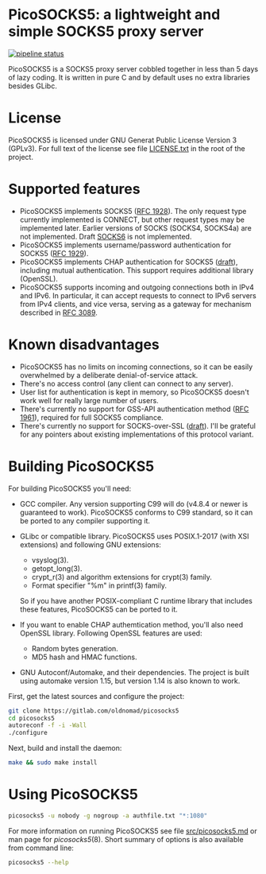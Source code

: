 # PicoSOCKS5: a lightweight and simple SOCKS5 proxy server
[![pipeline status](https://gitlab.com/oldnomad/picosocks5/badges/master/pipeline.svg)](https://gitlab.com/oldnomad/picosocks5/commits/master)

PicoSOCKS5 is a SOCKS5 proxy server cobbled together in less than 5 days of lazy coding.
It is written in pure C and by default uses no extra libraries besides GLibc.

# License

PicoSOCKS5 is licensed under GNU Generat Public License Version 3 (GPLv3).
For full text of the license see file [LICENSE.txt](LICENSE.txt) in the root
of the project.

# Supported features

- PicoSOCKS5 implements SOCKS5 ([RFC 1928](https://www.ietf.org/rfc/rfc1928.txt)).
  The only request type currently implemented is CONNECT, but other request types
  may be implemented later. Earlier versions of SOCKS (SOCKS4, SOCKS4a) are not
  implemented. Draft [SOCKS6](https://www.ietf.org/id/draft-olteanu-intarea-socks-6-06.txt)
  is not implemented.
- PicoSOCKS5 implements username/password authentication for SOCKS5
  ([RFC 1929](https://www.ietf.org/rfc/rfc1929.txt)).
- PicoSOCKS5 implements CHAP authentication for SOCKS5
  ([draft](https://www.ietf.org/archive/id/draft-ietf-aft-socks-chap-01.txt)),
  including mutual authentication. This support requires additional library (OpenSSL).
- PicoSOCKS5 supports incoming and outgoing connections both in IPv4 and IPv6.
  In particular, it can accept requests to connect to IPv6 servers from IPv4 clients,
  and vice versa, serving as a gateway for mechanism described in
  [RFC 3089](https://www.ietf.org/rfc/rfc3089.txt).

# Known disadvantages

- PicoSOCKS5 has no limits on incoming connections, so it can be easily overwhelmed by
  a deliberate denial-of-service attack.
- There's no access control (any client can connect to any server).
- User list for authentication is kept in memory, so PicoSOCKS5 doesn't work well for
  really large number of users.
- There's currently no support for GSS-API authentication method
  ([RFC 1961](https://www.ietf.org/rfc/rfc1961.txt)), required for full SOCKS5
  compliance.
- There's currently no support for SOCKS-over-SSL
  ([draft](https://www.ietf.org/archive/id/draft-ietf-aft-socks-ssl-00.txt)).
  I'll be grateful for any pointers about existing implementations of this
  protocol variant.

# Building PicoSOCKS5

For building PicoSOCKS5 you'll need:

- GCC compiler. Any version supporting C99 will do (v4.8.4 or newer is guaranteed to work).
  PicoSOCKS5 conforms to C99 standard, so it can be ported to any compiler supporting it.
- GLibc or compatible library. PicoSOCKS5 uses POSIX.1-2017 (with XSI extensions) and following
  GNU extensions:

  - vsyslog(3).
  - getopt_long(3).
  - crypt_r(3) and algorithm extensions for crypt(3) family.
  - Format specifier "%m" in printf(3) family.

  So if you have another POSIX-compliant C runtime library that includes these features,
  PicoSOCKS5 can be ported to it.
- If you want to enable CHAP authemtication method, you'll also need OpenSSL library.
  Following OpenSSL features are used:

  - Random bytes generation.
  - MD5 hash and HMAC functions.

- GNU Autoconf/Automake, and their dependencies. The project is built using automake version
  1.15, but version 1.14 is also known to work.

First, get the latest sources and configure the project:

```bash
git clone https://gitlab.com/oldnomad/picosocks5
cd picosocks5
autoreconf -f -i -Wall
./configure
```

Next, build and install the daemon:

```bash
make && sudo make install
```

# Using PicoSOCKS5

```bash
picosocks5 -u nobody -g nogroup -a authfile.txt "*:1080"
```

For more information on running PicoSOCKS5 see file
[src/picosocks5.md](src/picosocks5.md) or man page for _picosocks5_(8).
Short summary of options is also available from command line:

```bash
picosocks5 --help
```
